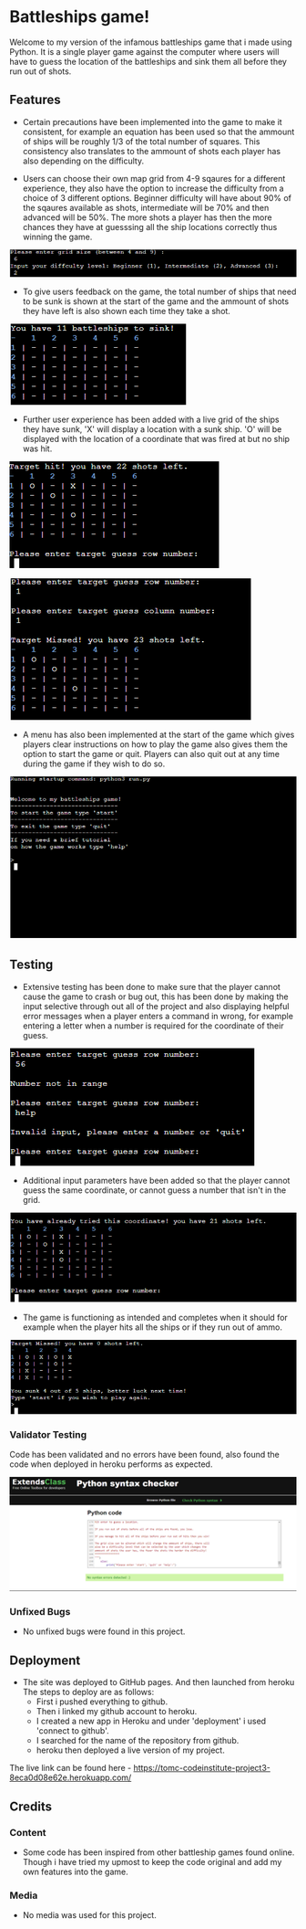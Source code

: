 # Battleships game!

Welcome to my version of the infamous battleships game that i made using Python. It is a single player game against the computer where users will have to guess
the location of the battleships and sink them all before they run out of shots.

## Features

- Certain precautions have been implemented into the game to make it consistent, for example an equation has been used so that the ammount of ships will be roughly 1/3 of the total number of squares. This consistency also translates to the ammount of shots each player has also depending on the difficulty.
  
- Users can choose their own map grid from 4-9 sqaures for a different experience, they also have the option to increase the difficulty from a choice of 3 different options. Beginner difficulty will have about 90% of the sqaures available as shots, intermediate will be 70% and then advanced will be 50%. The more shots a player has then the more chances they have at guesssing all the ship locations correctly thus winning the game.

![customize](https://github.com/tomcoldham/pythonproject/blob/main/assets/pythondifficulty.PNG)

- To give users feedback on the game, the total number of ships that need to be sunk is shown at the start of the game and the ammount of shots they have left is also shown each time they take a shot.

![ships](https://github.com/tomcoldham/pythonproject/blob/main/assets/pythongrid.PNG)

- Further user experience has been added with a live grid of the ships they have sunk, 'X' will display a location with a sunk ship. 'O' will be displayed with the location of a coordinate that was fired at but no ship was hit.

![shiphit](https://github.com/tomcoldham/pythonproject/blob/main/assets/pythonhit.PNG)

![shipmiss](https://github.com/tomcoldham/pythonproject/blob/main/assets/pythonmiss.PNG)

- A menu has also been implemented at the start of the game which gives players clear instructions on how to play the game also gives them the option to start the game or quit. Players can also quit out at any time during the game if they wish to do so.

![Menu](https://github.com/tomcoldham/pythonproject/blob/main/assets/pythonmenu.PNG)

## Testing

- Extensive testing has been done to make sure that the player cannot cause the game to crash or bug out, this has been done by making the input selective through out all of the project and also displaying helpful error messages when a player enters a command in wrong, for example entering a letter when a number is required for the coordinate of their guess.

![Input](https://github.com/tomcoldham/pythonproject/blob/main/assets/pythonerror.PNG)

- Additional input parameters have been added so that the player cannot guess the same coordinate, or cannot guess a number that isn't in the grid. 

![Repeat](https://github.com/tomcoldham/pythonproject/blob/main/assets/pythonrepeat.PNG)

- The game is functioning as intended and completes when it should for example when the player hits all the ships or if they run out of ammo.

![end](https://github.com/tomcoldham/pythonproject/blob/main/assets/pythonfail.PNG)

### Validator Testing

Code has been validated and no errors have been found, also found the code when deployed in heroku performs as expected.


![Testing](https://github.com/tomcoldham/pythonproject/blob/main/assets/validation.PNG)


### Unfixed Bugs

- No unfixed bugs were found in this project.

## Deployment

- The site was deployed to GitHub pages. And then launched from heroku The steps to deploy are as follows:
  - First i pushed everything to github.
  - Then i linked my github account to heroku.
  - I created a new app in Heroku and under 'deployment' i used 'connect to github'.
  - I searched for the name of the repository from github.
  - heroku then deployed a live version of my project.
  
The live link can be found here - https://tomc-codeinstitute-project3-8eca0d08e62e.herokuapp.com/

## Credits

### Content
- Some code has been inspired from other battleship games found online.
Though i have tried my upmost to keep the code original 
and add my own features into the game.

### Media

- No media was used for this project.
